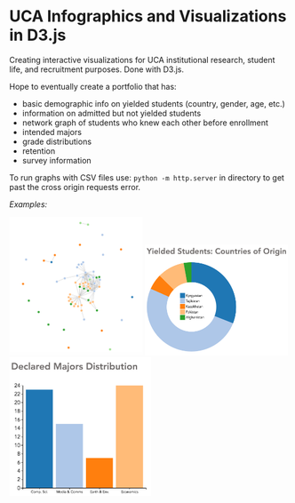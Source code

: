 UCA Infographics and Visualizations in D3.js
=========

Creating interactive visualizations for UCA institutional research, student life, and recruitment purposes. Done with D3.js.

Hope to eventually create a portfolio that has:
- basic demographic info on yielded students (country, gender, age, etc.)
- information on admitted but not yielded students
- network graph of students who knew each other before enrollment
- intended majors
- grade distributions
- retention
- survey information

To run graphs with CSV files use: ` python -m http.server ` in directory to get past the cross origin requests error.

*Examples:*

<img src = "net.png" style="height:250px;">

<img src = "Country-D3.png" style="height:200px;">

<img src = "major.png" style="height:250px;">
